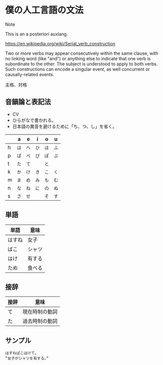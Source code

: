 # 僕の人工言語の文法

> [!NOTE]
> This is an a posteriori auxlang.

https://en.wikipedia.org/wiki/Serial_verb_construction

Two or more verbs may appear consecutively within the same clause, with no linking word (like "and") or anything else to indicate that one verb is subordinate to the other. The subject is understood to apply to both verbs. Such constructions can encode a singular event, as well concurrent or causally-related events.

主格、対格

## 音韻論と表記法

- CV
- ひらがなで書かれる。
- 日本語の異音を避けるために「ち、つ、し」を省く。

|       | a   | e   | i   | o   | u   |
|-------|-----|-----|-----|-----|-----|
| h     | `は` | `へ` | `ひ` | `ほ` | `ふ` |
| p     | `ぱ` | `ぺ` | `ぴ` | `ぽ` | `ぷ` |
| t     | `た` | `て` |      | `と` |     |
| k     | `か` | `け` | `き` | `こ` | `く` |
| m     | `ま` | `め` | `み` | `も` | `む` |
| n     | `な` | `ね` | `に` | `の` | `ぬ` |
| s     | `さ` | `せ` |      | `そ` | `す` |

## 単語

<!-- トキポナと同じように、単語は文脈によって名詞にも動詞にもできる。-->

| 単語         | 意味 |
|-------------|------|
| はすね       | 女子  |
| ぱこ         | シャツ |
| はけ         | 有する |
| ため         | 食べる |

## 接辞

| 接辞 | 意味         |
|-----|-------------|
| て  | 現在時制の動詞 |
| た  | 過去時制の動詞 |

## サンプル

```
はすねぱこはけて。
”女子がシャツを有する。”
```
